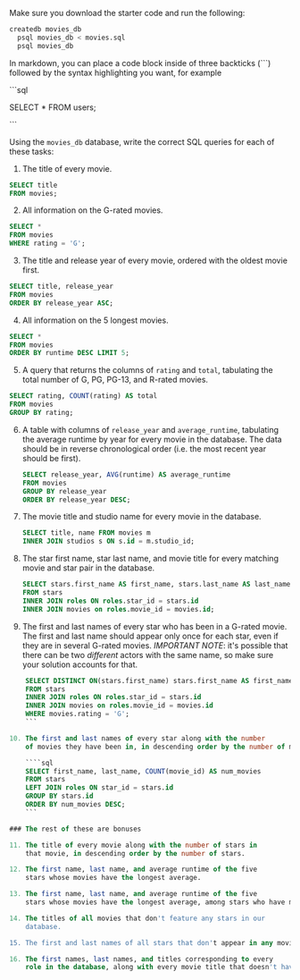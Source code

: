 Make sure you download the starter code and run the following:

```sh
createdb movies_db
  psql movies_db < movies.sql
  psql movies_db
```

In markdown, you can place a code block inside of three backticks (```) followed by the syntax highlighting you want, for example

\```sql

SELECT \* FROM users;

\```

Using the `movies_db` database, write the correct SQL queries for each of these tasks:

1.  The title of every movie.

```sql
SELECT title
FROM movies;
```

2.  All information on the G-rated movies.

```sql
SELECT *
FROM movies
WHERE rating = 'G';
```

3.  The title and release year of every movie, ordered with the
    oldest movie first.

```sql
SELECT title, release_year
FROM movies
ORDER BY release_year ASC;
```

4.  All information on the 5 longest movies.

```sql
SELECT *
FROM movies
ORDER BY runtime DESC LIMIT 5;
```

5.  A query that returns the columns of `rating` and `total`, tabulating the total number of G, PG, PG-13, and R-rated movies.

```sql
SELECT rating, COUNT(rating) AS total
FROM movies
GROUP BY rating;
```

6.  A table with columns of `release_year` and `average_runtime`,
    tabulating the average runtime by year for every movie in the database. The data should be in reverse chronological order (i.e. the most recent year should be first).

    ```sql
    SELECT release_year, AVG(runtime) AS average_runtime
    FROM movies
    GROUP BY release_year
    ORDER BY release_year DESC;
    ```

7.  The movie title and studio name for every movie in the
    database.

    ```sql
    SELECT title, name FROM movies m
    INNER JOIN studios s ON s.id = m.studio_id;
    ```

8.  The star first name, star last name, and movie title for every
    matching movie and star pair in the database.

    ```sql
    SELECT stars.first_name AS first_name, stars.last_name AS last_name, movies.title AS title
    FROM stars
    INNER JOIN roles ON roles.star_id = stars.id
    INNER JOIN movies on roles.movie_id = movies.id;
    ```

9.  The first and last names of every star who has been in a G-rated movie. The first and last name should appear only once for each star, even if they are in several G-rated movies. _IMPORTANT NOTE_: it's possible that there can be two _different_ actors with the same name, so make sure your solution accounts for that.

`````sql
    SELECT DISTINCT ON(stars.first_name) stars.first_name AS first_name, stars.last_name AS last_name, movies.title AS title
    FROM stars
    INNER JOIN roles ON roles.star_id = stars.id
    INNER JOIN movies on roles.movie_id = movies.id
    WHERE movies.rating = 'G';
    ```

10. The first and last names of every star along with the number
    of movies they have been in, in descending order by the number of movies. (Similar to #9, make sure that two different actors with the same name are considered separately).

    ````sql
    SELECT first_name, last_name, COUNT(movie_id) AS num_movies
    FROM stars
    LEFT JOIN roles ON star_id = stars.id
    GROUP BY stars.id
    ORDER BY num_movies DESC;
    ```

### The rest of these are bonuses

11. The title of every movie along with the number of stars in
    that movie, in descending order by the number of stars.

12. The first name, last name, and average runtime of the five
    stars whose movies have the longest average.

13. The first name, last name, and average runtime of the five
    stars whose movies have the longest average, among stars who have more than one movie in the database.

14. The titles of all movies that don't feature any stars in our
    database.

15. The first and last names of all stars that don't appear in any movies in our database.

16. The first names, last names, and titles corresponding to every
    role in the database, along with every movie title that doesn't have a star, and the first and last names of every star not in a movie.
`````
